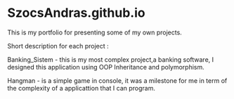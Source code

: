 # SzocsAndras.github.io
This is my portfolio for presenting some of my own projects.

Short description for each project :

Banking_Sistem - this is my most complex project,a banking software, I designed this application using OOP Inheritance and polymorphism.

Hangman - is a simple game in console, it was a milestone for me in term of the complexity of a applicattion that I can program.
